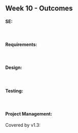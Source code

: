 <link rel="stylesheet" href="{{baseUrl}}/css/main.css">
<link rel="stylesheet" href="{{baseUrl}}/css/schedule.css">

<div class="website-content">

## Week 10 - Outcomes

<div id="main">

<!-- ==================================================================================================== -->

#### SE:

<dynamic-panel src="outcome-principle.md" type="warning" header=":trophy: Can explain SE principles :star::star:" no-close/>

<!-- ==================================================================================================== -->

<br>

#### Requirements:

<dynamic-panel src="outcome-activityDiagram.md" type="danger" header=":trophy: Can use activity diagrams :star:" no-close/>

<!-- ==================================================================================================== -->
<br>

#### Design:

<dynamic-panel src="outcome-patterns.md" type="danger" header=":trophy: Can use some basic design patterns :star:" no-close/>

<!-- ==================================================================================================== -->

<br>

#### Testing:

<dynamic-panel src="outcome-testCaseDesign.md" type="warning" header=":trophy: Can explain test case design :star::star:" no-close/>

<!-- ==================================================================================================== -->

<dynamic-panel src="outcome-ep.md" type="danger" header=":trophy: Can use EP for test case design :star:" no-close/>

<!-- ==================================================================================================== -->

<include src="outcome-boundaryValueAnalysis.md" />

<!-- ==================================================================================================== -->

<br>

#### Project Management:


<panel type="danger" header=":trophy: Can release a product to end users :star:" expandable>
  <panel header=":dart: Evidence" expanded>

Covered by v1.3:

<include src="../../admin/project-v13.md" name="%%Admin &raquo; Project &rarr; v1.3%%" dynamic />

  </panel>
</panel>

<!-- ==================================================================================================== -->

</div>
</div>
